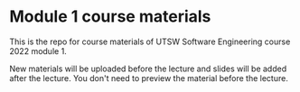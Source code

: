 # Module 1 course materials

This is the repo for course materials of UTSW Software Engineering course 2022 module 1. 

New materials will be uploaded before the lecture and slides will be added after the lecture. You don't need to preview the material before the lecture.
